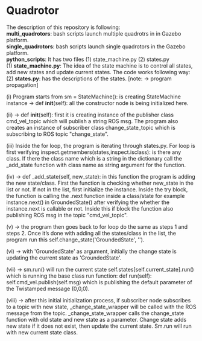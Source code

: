 # Quadrotor
The description of this repository is following:<br /> 
**multi_quadrotors**: bash scripts launch multiple quadrotrs in in Gazebo platform.<br /> 
**single_quadrotors**: bash scripts launch single quadrotors in the Gazebo platform.<br /> 
**python_scripts**: It has two files (1) state_machine.py (2) states.py <br /> 
(1) **state_machine.py**: The idea of the state machine is to control all states, add new states and update current states. The code works following way: 
(2) **states.py**: has the descriptions of the states. 
[note: -> program propagation] 

(i) Program starts from sm = StateMachine(): is creating StateMachine instance ->  def __init__(self): all the constructor node is being initialized here. <br /> 

(ii) -> def __init__(self): first it is creating instance of  the publisher class cmd_vel_topic which will publish a string ROS msg. The program also creates an instance of subscriber class change_state_topic which is subscribing to ROS topic "change_state".<br /> 

(iii) Inside the for loop, the program is iterating through states.py. For loop is first verifying inspect.getmembers(states,inspect.isclass): is there any class. If there the class name which is a string in the dictionary call the _add_state function with class name as string argument for the function. <br /> 

(iv) -> def _add_state(self, new_state):  in this function the program is adding the new state/class. First the function is checking whether new_state in the list or not. If not in the list, first initialize the instance. Inside the try block, the function is calling the .next function inside a class/state for example instance.next() in GroundedState() after verifying the whether the instance.next is callable or not. Inside this if block the function also publishing ROS msg in the topic "cmd_vel_topic". <br /> 

(v) -> the program then goes back to for loop do the same as steps 1 and steps 2. Once it’s done with adding all the states/class in the list, the program run this self.change_state('GroundedState', ''). <br /> 

(vi) -> with 'GroundedState' as argument, initially the change state is updating the current state as 'GroundedState'.<br /> 

(vii) -> sm.run() will run the current state self.states[self.current_state].run() which is running the base class run function: def run(self):   self.cmd_vel.publish(self.msg) which is publishing the default parameter of the Twistamped message (0,0,0). <br /> 

(viii) -> after this initial initialization process, if subscriber node subscribes to a topic with new state, _change_state_wrapper will be called with the ROS message from the topic. _change_state_wrapper  calls the change_state function with old state and new state as a parameter. Change state adds new state if it does not exist, then update the current state. Sm.run will run with new current state class.  <br /> 

